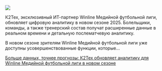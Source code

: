 <!--2025-05-16 12:48:52-->
<div class="yb">
  <div class="rss habr"><img src="https://habrastorage.org/getpro/habr/upload_files/64c/326/f64/64c326f64525eb005b1f318058874a69.png" /><p>К2Тех, эксклюзивный ИТ-партнер Winline Медийной футбольной лиги, обновляет цифровую аналитику в новом сезоне 2025. Болельщики, команды, а также тренерский состав получат расширенные данные в реальном времени и детальную послематчевую аналитику.   </p><p>В новом сезоне зрителям Winline Медийной футбольной лиги уже доступны усовершенствованные функции, которые... <p class="titl"><a href="https://habr.com/ru/companies/k2tech/news/910078/?utm_source=habrahabr&utm_medium=rss&utm_campaign=910078">Больше данных, точнее прогнозы: К2Тех обновляет аналитику для Winline Медийной футбольной лиги в новом сезоне</a></p></div>
</div>
